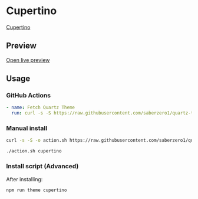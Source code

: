 # Cupertino

[Cupertino](https://github.com/aaaaalexis)

## Preview

[Open live preview](https://quartz-themes.github.io/cupertino/)

## Usage

### GitHub Actions

```yaml
- name: Fetch Quartz Theme
  run: curl -s -S https://raw.githubusercontent.com/saberzero1/quartz-themes/master/action.sh | bash -s -- cupertino
```

### Manual install

```bash
curl -s -S -o action.sh https://raw.githubusercontent.com/saberzero1/quartz-themes/master/action.sh

./action.sh cupertino
```

### Install script (Advanced)

After installing:

```bash
npm run theme cupertino
```
